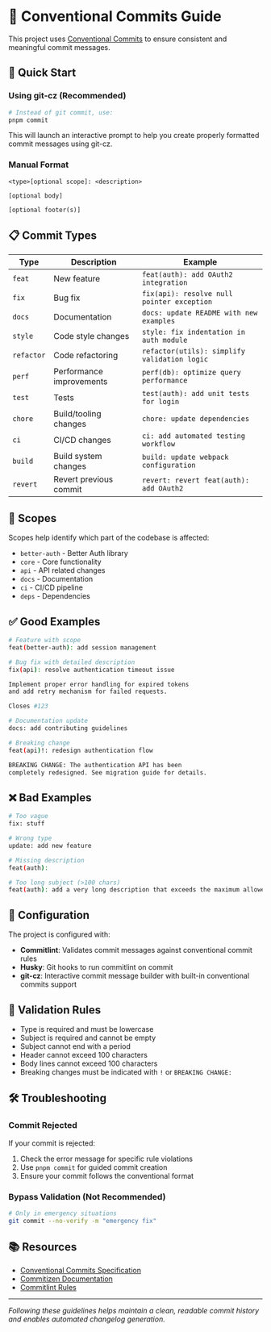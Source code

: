 # 📝 Conventional Commits Guide

This project uses [Conventional Commits](https://www.conventionalcommits.org/) to ensure consistent and meaningful commit messages.

## 🚀 Quick Start

### Using git-cz (Recommended)

```bash
# Instead of git commit, use:
pnpm commit
```

This will launch an interactive prompt to help you create properly formatted commit messages using git-cz.

### Manual Format

```
<type>[optional scope]: <description>

[optional body]

[optional footer(s)]
```

## 📋 Commit Types

| Type | Description | Example |
|------|-------------|----------|
| `feat` | New feature | `feat(auth): add OAuth2 integration` |
| `fix` | Bug fix | `fix(api): resolve null pointer exception` |
| `docs` | Documentation | `docs: update README with new examples` |
| `style` | Code style changes | `style: fix indentation in auth module` |
| `refactor` | Code refactoring | `refactor(utils): simplify validation logic` |
| `perf` | Performance improvements | `perf(db): optimize query performance` |
| `test` | Tests | `test(auth): add unit tests for login` |
| `chore` | Build/tooling changes | `chore: update dependencies` |
| `ci` | CI/CD changes | `ci: add automated testing workflow` |
| `build` | Build system changes | `build: update webpack configuration` |
| `revert` | Revert previous commit | `revert: revert feat(auth): add OAuth2` |

## 🎯 Scopes

Scopes help identify which part of the codebase is affected:

- `better-auth` - Better Auth library
- `core` - Core functionality
- `api` - API related changes
- `docs` - Documentation
- `ci` - CI/CD pipeline
- `deps` - Dependencies

## ✅ Good Examples

```bash
# Feature with scope
feat(better-auth): add session management

# Bug fix with detailed description
fix(api): resolve authentication timeout issue

Implement proper error handling for expired tokens
and add retry mechanism for failed requests.

Closes #123

# Documentation update
docs: add contributing guidelines

# Breaking change
feat(api)!: redesign authentication flow

BREAKING CHANGE: The authentication API has been
completely redesigned. See migration guide for details.
```

## ❌ Bad Examples

```bash
# Too vague
fix: stuff

# Wrong type
update: add new feature

# Missing description
feat(auth):

# Too long subject (>100 chars)
feat(auth): add a very long description that exceeds the maximum allowed length for commit messages
```

## 🔧 Configuration

The project is configured with:

- **Commitlint**: Validates commit messages against conventional commit rules
- **Husky**: Git hooks to run commitlint on commit
- **git-cz**: Interactive commit message builder with built-in conventional commits support

## 🚨 Validation Rules

- Type is required and must be lowercase
- Subject is required and cannot be empty
- Subject cannot end with a period
- Header cannot exceed 100 characters
- Body lines cannot exceed 100 characters
- Breaking changes must be indicated with `!` or `BREAKING CHANGE:`

## 🛠️ Troubleshooting

### Commit Rejected

If your commit is rejected:

1. Check the error message for specific rule violations
2. Use `pnpm commit` for guided commit creation
3. Ensure your commit follows the conventional format

### Bypass Validation (Not Recommended)

```bash
# Only in emergency situations
git commit --no-verify -m "emergency fix"
```

## 📚 Resources

- [Conventional Commits Specification](https://www.conventionalcommits.org/)
- [Commitizen Documentation](https://github.com/commitizen/cz-cli)
- [Commitlint Rules](https://commitlint.js.org/#/reference-rules)

---

*Following these guidelines helps maintain a clean, readable commit history and enables automated changelog generation.*